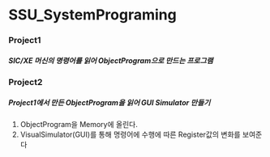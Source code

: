 # SSU_SystemPrograming
### Project1 
##### SIC/XE 머신의 명령어를 읽어 ObjectProgram으로 만드는 프로그램
### Project2 
##### Project1에서 만든 ObjectProgram을 읽어 GUI Simulator 만들기
1. ObjectProgram을 Memory에 올린다.
2. VisualSimulator(GUI)를 통해 명령어에 수행에 따른 Register값의 변화를 보여준다 
